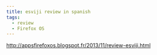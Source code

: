 ```yaml
---
title: esviji review in spanish
tags:
  - review
  - Firefox OS
---
```


http://appsfirefoxos.blogspot.fr/2013/11/review-esviji.html
